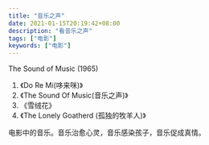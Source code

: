 ```yaml
---
title: "音乐之声"
date: 2021-01-15T20:19:42+08:00
description: "看音乐之声"
tags: ["电影"]
keywords: ["电影"]
---
```


The Sound of Music (1965)

1. 《Do Re Mi(哆来咪)》
2. 《The Sound Of Music(音乐之声)》
3. 《雪绒花》
4. 《The Lonely Goatherd (孤独的牧羊人)》

电影中的音乐。音乐治愈心灵，音乐感染孩子，音乐促成真情。
